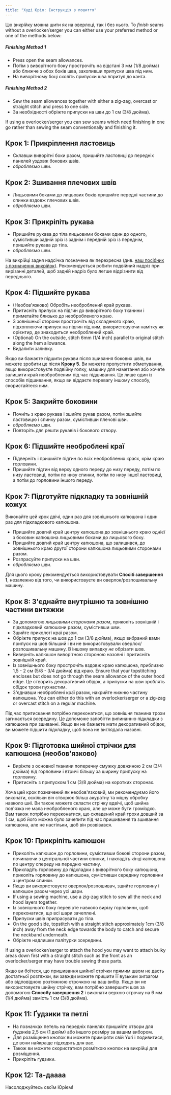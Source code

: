 ```yaml
---
title: "Худі Юрія: Інструкція з пошиття"
---
```


<Note>

Цю викрійку можна шити як на оверлоці, так і без нього. To _finish_ seams without a overlocker/serger you can either use your preferred method or one of the methods below:

##### Finishing Method 1

- Press open the seam allowances.
- Потім з виворітного боку прострочіть на відстані 3 мм (1/8 дюйма) або ближче з обох боків шва, захопивши припуски шва під ним.
- На виворітному боці сколіть припуски шва впритул до канта.

##### Finishing Method 2

- Sew the seam allowances together with either a zig-zag, overcast or straight stitch and press to one side.
- За необхідності обріжте припуски на шви до 1 см (3/8 дюйма).

</Note>

<Tip>

If using a overlocker/serger you can sew seams which need finishing in one go rather than sewing the seam conventionally and finishing it.

</Tip>

## Крок 1: Прикріплення ластовиць

- Склавши виворітні боки разом, пришийте ластовиці до передніх панелей уздовж бокових швів.
- _обробляємо_ шви.

## Крок 2: Зшивання плечових швів

- Лицьовими боками до лицьових боків пришийте передні частини до спинки вздовж плечових швів.
- _обробляємо_ шви.

## Крок 3: Прикріпіть рукава

- Пришийте рукава до тіла лицьовими боками один до одного, сумістивши задній зріз із заднім і передній зріз із переднім, пришийте рукава до тіла.
- _обробляємо_ шви.

<Note>

На викрійці задня надсічка позначена як перехресна (див. [наш посібник з позначення викрійок](/docs/about/notation/notches/)). Рекомендується робити подвійний надріз при вирізанні деталей, щоб задній надріз було легше відрізнити від переднього.

</Note>

## Крок 4: Підшийте рукава

- (Необов'язково) Обробіть необроблений край рукава.
- Притисніть припуск на підгин до виворітного боку тканини і приметайте близько до необробленого краю.
- З зовнішньої сторони прострочіть від складеного краю, підхоплюючи припуск на підгин під ним, використовуючи намітку як орієнтир, де знаходиться необроблений край.
- (Optional) On the outside, stitch 6mm (1/4 inch) parallel to original stitch along the hem allowance.
- Видалити заливку.

<Note>

Якщо ви бажаєте підшити рукави після зшивання бокових швів, ви можете зробити це після **Кроку 5**.
Ви можете пропустити обметування, якщо використовуєте подвійну голку, машину для наметання або хочете залишити край необробленим під час підшивання.
Це лише один із способів підшивання, якщо ви віддаєте перевагу іншому способу, скористайтеся ним.

</Note>

## Крок 5: Закрийте боковини

- Почніть з краю рукава і зшийте рукав разом, потім зшийте ластовицю і спинку разом, сумістивши плечові шви.
- _обробляємо_ шви.
- Повторіть для решти рукавів і бокового отвору.

## Крок 6: Підшийте необроблені краї

- Підверніть і пришийте підгин по всіх необроблених краях, крім краю горловини.
- Пришийте підгин від верху одного переду до низу переду, потім по низу ластовиці, потім по низу спинки, потім по низу іншої ластовиці, а потім до горловини іншого переду.

## Крок 7: Підготуйте підкладку та зовнішній кожух

Виконайте цей крок двічі, один раз для зовнішнього капюшона і один раз для підкладкового капюшона.

- Пришийте довгий край центру капюшона до зовнішнього краю однієї з боковин капюшона лицьовими боками до лицьового боку.
- Пришийте довгий край центру капюшона, що залишився, до зовнішнього краю другої сторони капюшона лицьовими сторонами разом.
- Розпрасуйте припуски на шви.
- _обробляємо_ шви.

<Note>

Для цього кроку рекомендується використовувати **Спосіб завершення 1**, незалежно від того, чи використовуєте ви оверлок/розпошивальну машину.

</Note>

## Крок 8: З'єднайте внутрішню та зовнішню частини витяжки

- За допомогою _лицьовими сторонами разом_, приколіть зовнішній і підкладковий капюшони разом, сумістивши шви.
- Зшийте приколоті краї разом.
- Обріжте припуск на шов до 1 см (3/8 дюйма), якщо вибраний вами припуск на шов більший і ви не використовували оверлок/розпошивальну машину. В іншому випадку _не_ обрізати шов.
- Виверніть капюшон виворітною стороною назовні і притисніть зовнішній край.
- Із зовнішнього боку прострочіть вздовж краю капюшона, приблизно 1,5 - 2 см (5/8 - 3/4 дюйма) від краю. Ensure that your topstitching encloses but does not go through the seam allowance of the outer hood edge. Це створить декоративний обідок, а припуски на шви зроблять обідок трохи пухнастим.
- З'єднавши необроблені краї разом, накрийте нижню частину капюшона. You can either do this with an overlocker/serger or a zig-zag or overcast stitch on a regular machine.

<Note>

Під час притискання потрібно переконатися, що зовнішня тканина трохи загинається всередину. Це допоможе запобігти випинанню підкладки з капюшона при зшиванні.
Якщо ви не бажаєте мати декоративний обідок, ви можете підшити підкладку, щоб вона не виглядала назовні.

</Note>

## Крок 9: Підготовка шийної стрічки для капюшона (необов'язково)

- Виріжте з основної тканини поперечну смужку довжиною 2 см (3/4 дюйма) від горловини і втричі більшу за ширину припуску на горловину.
- Притисніть з припуском 1 см (3/8 дюйма) на коротких сторонах.

<Note>

Хоча цей крок позначений як необов'язковий, ми рекомендуємо його виконати, оскільки він створює більш акуратну та міцну обробку навколо шиї.
Ви також можете скласти стрічку вдвічі, щоб шийна пов'язка не мала необробленого краю, але це може бути громіздко. Вам також потрібно переконатися, що складений край трохи довший за 1 см, щоб його можна було зачепити під час пришивання та зшивання капюшона, але не настільки, щоб він розвівався.

</Note>

## Крок 10: Прикріпіть капюшон

- Приколіть капюшон до горловини, сумістивши бокові сторони разом, починаючи з центральної частини спинки, і накладіть кінці капюшона по центру спереду на передню частину.
- Прикладіть горловину до підкладки з виворітного боку капюшона, приколіть горловину до капюшона, сумістивши середину горловини з центром спинки.
- Якщо ви використовуєте оверлок/розпошивач, зшийте горловину і капюшон разом через усі шари.
- If using a sewing machine, use a zig-zag stitch to sew all the neck and hood layers together.
- Із зовнішнього боку перевірте навколо вирізу горловини, щоб переконатися, що всі шари зачеплені.
- Припуски швів припрасувати до тіла.
- On the good side, topstitch with a straight stitch approximately 1cm (3/8 inch) away from the neck edge towards the body to catch and secure the neckband underneath.
- Обріжте надлишки палітурки зсередини.

<Warning>

If using a overlocker/serger to attach the hood you may want to attach bulky areas down first with a straight stitch such as the front as an overlocker/serger may have trouble sewing these parts.

</Warning>

<Note>

Якщо ви боїтеся, що пришивання шийної стрічки прямим швом не дасть достатньої розтяжки, ви завжди можете пришити її вузьким зигзагом або відповідною розтяжною строчкою на ваш вибір.
Якщо ви не використовуєте шийну стрічку, вам потрібно завершити шов за допомогою **Способу завершення 2** і виконати верхню строчку на 6 мм (1/4 дюйма) замість 1 см (3/8 дюйма).

</Note>

## Крок 11: Ґудзики та петлі

- На позначках петель на передніх панелях пришийте отвори для ґудзиків 2,5 см (1 дюйм) або іншого розміру за вашим вибором.
- Для розміщення кнопок ви можете приміряти свій Yuri і подивитися, де вони найкраще підходять для вас.
- Також ви можете скористатися розміткою кнопок на викрійці для розміщення.
- Прикріпіть ґудзики.

## Крок 12: Та-даааа

Насолоджуйтесь своїм Юрієм!
